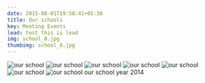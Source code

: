 ```yaml
---
date: 2015-08-01T19:58:41+05:30
title: Our schools
key: Meeting Events
lead: test this is lead
img: school_8.jpg
thumbimg: school_8.jpg
---
```

![our school](http://www.israelrajappah.com/images/gallery/school/school_1.jpg)
![our school](http://www.israelrajappah.com/images/gallery/school/school_2.jpg)
![our school](http://www.israelrajappah.com/images/gallery/school/school_3.jpg)
![our school](http://www.israelrajappah.com/images/gallery/school/school_4.jpg)
![our school](http://www.israelrajappah.com/images/gallery/school/school_5.jpg)
![our school](http://www.israelrajappah.com/images/gallery/school/school_6.jpg)
![our school](http://www.israelrajappah.com/images/gallery/school/school_7.jpg)
our school year 2014

<!--more-->